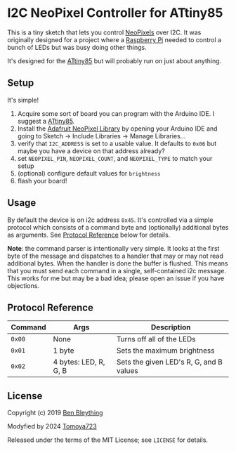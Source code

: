 I2C NeoPixel Controller for ATtiny85
================================================================================

This is a tiny sketch that lets you control [NeoPixels] over I2C. It was
originally designed for a project where a [Raspberry Pi] needed to control a
bunch of LEDs but was busy doing other things.

It's designed for the [ATtiny85] but will probably run on just about anything.

[NeoPixels]: https://www.adafruit.com/category/168
[Raspberry Pi]: https://www.raspberrypi.org/
[ATtiny85]: https://www.microchip.com/en-us/product/attiny85

Setup
--------------------------------------------------------------------------------

It's simple!

1. Acquire some sort of board you can program with the Arduino IDE. I suggest a
   [ATtiny85].
2. Install the [Adafruit NeoPixel Library] by opening your Arduino IDE and going
   to Sketch -> Include Libraries -> Manage Libraries...
3. verify that `I2C_ADDRESS` is set to a usable value. It defaults to `0x06` but
   maybe you have a device on that address already?
4. set `NEOPIXEL_PIN`, `NEOPIXEL_COUNT`, and `NEOPIXEL_TYPE` to match your setup
5. (optional) configure default values for `brightness`
6. flash your board!

[Adafruit NeoPixel Library]: https://github.com/adafruit/Adafruit_NeoPixel

Usage
--------------------------------------------------------------------------------

By default the device is on i2c address `0x45`. It's controlled via a simple
protocol which consists of a command byte and (optionally) additional bytes as
arguments. See [Protocol Reference](#protocol-reference) below for details.

**Note**: the command parser is intentionally very simple. It looks at the first
byte of the message and dispatches to a handler that may or may not read
additional bytes. When the handler is done the buffer is flushed. This means
that you must send each command in a single, self-contained i2c message. This
works for me but may be a bad idea; please open an issue if you have objections.

Protocol Reference
--------------------------------------------------------------------------------

| Command | Args                  | Description                             |
|---------|-----------------------|-----------------------------------------|
| `0x00`  | None                  | Turns off all of the LEDs               |
| `0x01`  | 1 byte                | Sets the maximum brightness             |
| `0x02`  | 4 bytes: LED, R, G, B | Sets the given LED's R, G, and B values |

License
--------------------------------------------------------------------------------

Copyright (c) 2019 [Ben Bleything](mailto:ben@bleything.net)

Modyfied by 2024 [Tomoya723](https://github.com/tomoya723)

Released under the terms of the MIT License; see `LICENSE` for details.
